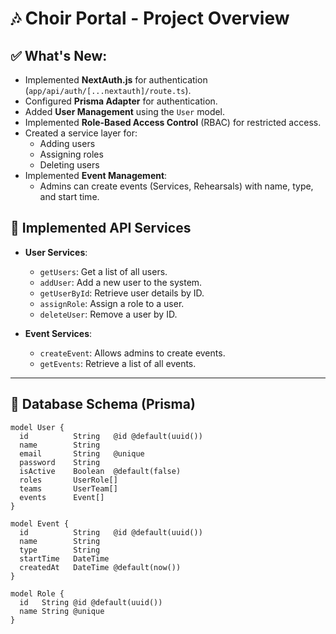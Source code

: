 # 🎶 Choir Portal - Project Overview

## ✅ What's New:

- Implemented **NextAuth.js** for authentication (`app/api/auth/[...nextauth]/route.ts`).
- Configured **Prisma Adapter** for authentication.
- Added **User Management** using the `User` model.
- Implemented **Role-Based Access Control** (RBAC) for restricted access.
- Created a service layer for:
  - Adding users
  - Assigning roles
  - Deleting users
- Implemented **Event Management**:
  - Admins can create events (Services, Rehearsals) with name, type, and start time.

## 🔨 Implemented API Services

- **User Services**:
  - `getUsers`: Get a list of all users.
  - `addUser`: Add a new user to the system.
  - `getUserById`: Retrieve user details by ID.
  - `assignRole`: Assign a role to a user.
  - `deleteUser`: Remove a user by ID.

- **Event Services**:
  - `createEvent`: Allows admins to create events.
  - `getEvents`: Retrieve a list of all events.
  
---

## 🔗 Database Schema (Prisma)

```prisma
model User {
  id          String   @id @default(uuid())
  name        String
  email       String   @unique
  password    String
  isActive    Boolean  @default(false)
  roles       UserRole[]
  teams       UserTeam[]
  events      Event[]
}

model Event {
  id          String   @id @default(uuid())
  name        String
  type        String
  startTime   DateTime
  createdAt   DateTime @default(now())
}

model Role {
  id   String @id @default(uuid())
  name String @unique
}
